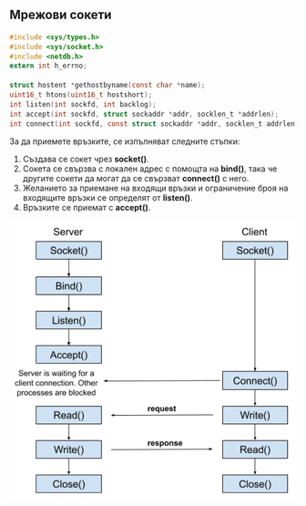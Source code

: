## Мрежови сокети

```c
#include <sys/types.h>
#include <sys/socket.h>
#include <netdb.h>
extern int h_errno;

struct hostent *gethostbyname(const char *name);
uint16_t htons(uint16_t hostshort);
int listen(int sockfd, int backlog);
int accept(int sockfd, struct sockaddr *addr, socklen_t *addrlen);
int connect(int sockfd, const struct sockaddr *addr, socklen_t addrlen);
```

За да приемете връзките, се изпълняват следните стъпки:

1. Създава се сокет чрез **socket()**.
2. Сокета се свързва с локален адрес с помощта на **bind()**, така че другите сокети да могат да се свързват **connect()** с него.
3. Желанието за приемане на входящи връзки и ограничение броя на входящите връзки се определят от **listen()**.
4. Връзките се приемат с **accept()**.

![sockets_stream.png](sockets_stream.png) 